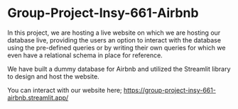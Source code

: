 # Group-Project-Insy-661-Airbnb

In this project, we are hosting a live website on which we are hosting our database live, providing the users an option to interact with the database using the pre-defined queries 
or by writing their own queries for which we even have a relational schema in place for reference.

We have built a dummy database for Airbnb and utilized the Streamlit library to design and host the website.

You can interact with our website here; https://group-project-insy-661-airbnb.streamlit.app/
